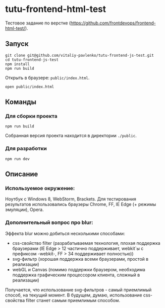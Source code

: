 # tutu-frontend-html-test
Тестовое задание по верстке (https://github.com/frontdevops/frontend-html-test/).

## Запуск
```
git clone git@github.com/vitaliy-pavlenko/tutu-frontend-js-test.git
cd tutu-frontend-js-test
npm install
npm run build
```

Открыть в браузере: `public/index.html`.

```
open public/index.html
```

## Команды

### Для сборки проекта
```
npm run build
```

Собранная версия проекта находится в директории `./public`.

### Для разработки
```
npm run dev
```

## Описание

### Используемое окружение:

Ноутбук с Windows 8, WebStorm, Brackets.
Для тестирования результатов использовались браузеры Chrome, FF, IE Edge (+ режимы эмуляции), Opera.

### Дополнительный вопрос про blur:

Эффекта blur можно добиться несколькими способами:

- css-свойство filter (разрабатываемая технология, плохая поддержка браузерами (IE Edge > 12 частично поддерживает, webkit`ы с префиксом -webkit-, FF > 34 поддерживает полностью))
- svg-фильтр (хорошая поддержка всеми браузерами, простой в реализации)
- webGL и Canvas (помимо поддержки браузером, необходима поддержка графическим процессором клиента, сложный в реализации)

Получается, что использование svg-фильтров - самый приемлимый способ, на текущий момент.
В будущем, думаю, использование css-свойства filter станет самым приемлимым способом.